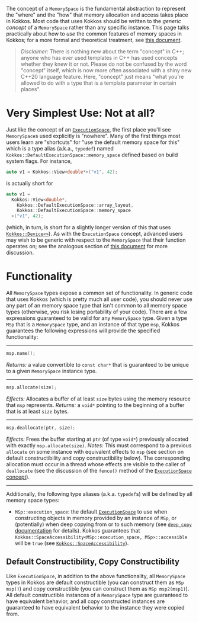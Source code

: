 The concept of a `MemorySpace` is the fundamental abstraction to represent the "where" and the "how" that memory allocation and access takes place in Kokkos.  Most code that uses Kokkos should be written to the *generic concept* of a `MemorySpace` rather than any specific instance.  This page talks practically about how to *use* the common features of memory spaces in Kokkos; for a more formal and theoretical treatment, see [this document](Kokkos-Concepts).

> *Disclaimer*: There is nothing new about the term "concept" in C++; anyone who has ever used templates in C++ has used concepts whether they knew it or not.  Please do not be confused by the word "concept" itself, which is now more often associated with a shiny new C++20 language feature.  Here, "concept" just means "what you're allowed to do with a type that is a template parameter in certain places".

Very Simplest Use: Not at all?
==============================

Just like the concept of an [`ExecutionSpace`](ExecutionSpaceConcept), the first place you'll see `MemorySpace`s used explicitly is "nowhere".  Many of the first things most users learn are "shortcuts" for "use the default memory space for this" which is a type alias (a.k.a., `typedef`) named `Kokkos::DefaultExecutionSpace::memory_space` defined based on build system flags. For instance,

```c++
auto v1 = Kokkos::View<double*>("v1", 42);
```

is actually short for

```c++
auto v1 =
  Kokkos::View<double*,
    Kokkos::DefaultExecutionSpace::array_layout,
    Kokkos::DefaultExecutionSpace::memory_space
  >("v1", 42);
```

(which, in turn, is short for a slightly longer version of this that uses [`Kokkos::Device<>`](Kokkos%3A%3ADevice)).  As with the `ExecutionSpace` concept, advanced users may wish to be generic with respect to the `MemorySpace` that their function operates on; see the analogous section of [this document](ExecutionSpaceConcept) for more discussion.


Functionality
=============

All `MemorySpace` types expose a common set of functionality.  In generic code that uses Kokkos (which is pretty much all user code), you should never use any part of an memory space type that isn't common to all memory space types (otherwise, you risk losing portability of your code).  There are a few expressions guaranteed to be valid for any `MemorySpace` type.  Given a type `MSp` that is a `MemorySpace` type, and an instance of that type `msp`, Kokkos guarantees the following expressions will provide the specified functionality:

---

```c++
msp.name();
```

*Returns:* a value convertible to `const char*` that is guaranteed to be unique to a given `MemorySpace` instance type.

---

```c++
msp.allocate(size);
```

*Effects:* Allocates a buffer of at least `size` bytes using the memory resource that `msp` represents.
*Returns:* a `void*` pointing to the beginning of a buffer that is at least `size` bytes.


---

```c++
msp.deallocate(ptr, size);
```

*Effects:* Frees the buffer starting at `ptr` (of type `void*`) previously allocated with exactly `msp.allocate(size)`.
*Notes:* This must correspond to a previous `allocate` on some instance with equivalent effects to `msp` (see section on default constructibility and copy constructibility below).  The corresponding allocation must occur in a thread whose effects are visible to the caller of `deallocate` (see the discussion of the `fence()` method of the [`ExecutionSpace` concept](ExecutionSpaceConcept)).


---

Additionally, the following type aliases (a.k.a. `typedef`s) will be defined by all memory space types:

* `MSp::execution_space`: the default [`ExecutionSpace`](ExecutionSpaceConcept) to use when constructing objects in memory provided by an instance of `MSp`, or (potentially) when deep copying from or to such memory (see [`deep_copy` documentation](Kokkos%3A%3Adeep_copy) for details).  Kokkos guarantees that `Kokkos::SpaceAccessibility<MSp::execution_space, MSp>::accessible` will be `true` (see [`Kokkos::SpaceAccessibility`](Kokkos%3A%3ASpaceAccessibility)).

Default Constructibility, Copy Constructibility
-----------------------------------------------

Like `ExecutionSpace`, in addition to the above functionality, all `MemorySpace` types in Kokkos are default constructible (you can construct them as `MSp msp()`) and copy constructible (you can construct them as `MSp msp2(msp1)`).  All default constructible instances of a `MemorySpace` type are guaranteed to have equivalent behavior, and all copy constructed instances are guaranteed to have equivalent behavior to the instance they were copied from.
